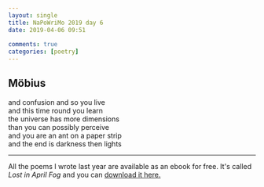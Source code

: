 ```yaml
---  
layout: single  
title: NaPoWriMo 2019 day 6  
date: 2019-04-06 09:51  
  
comments: true  
categories: [poetry] 
---  
```

<h2>Möbius</h2>  

and confusion and so you live  
and this time round you learn  
the universe has more dimensions  
than you can possibly perceive  
and you are an ant on a paper strip  
and the end is darkness then lights  

<hr />  

   
<p>All the poems I wrote last year are available as an ebook for free. It's called <em>Lost in April Fog </em>and you can <a href="/aprilfog/">download it here. </a></p>  

